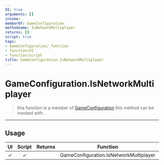 ```yaml
---
UI: true
arguments: []
invoke: .
memberOf: GameConfiguration
methodname: IsNetworkMultiplayer
returns: []
script: true
tags:
- GameConfiguration/_function
- function/UI
- function/script
title: GameConfiguration.IsNetworkMultiplayer
---
```

# GameConfiguration.IsNetworkMultiplayer
> this function is a member of [GameConfiguration](civ-6/lua/GameConfiguration.md)
> this method can be invoked with `.`
-----
## Usage
|  UI | Script | Returns | Function | Arguments |
|:---:|:------:|-------:|:--------:|:---------|
|✓|✓||GameConfiguration.IsNetworkMultiplayer||

